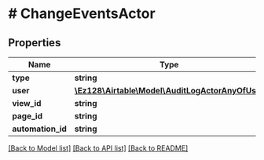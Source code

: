 # # ChangeEventsActor

## Properties

Name | Type | Description | Notes
------------ | ------------- | ------------- | -------------
**type** | **string** |  |
**user** | [**\Ez128\Airtable\Model\AuditLogActorAnyOfUser**](AuditLogActorAnyOfUser.md) |  |
**view_id** | **string** |  |
**page_id** | **string** |  |
**automation_id** | **string** |  |

[[Back to Model list]](../../README.md#models) [[Back to API list]](../../README.md#endpoints) [[Back to README]](../../README.md)
